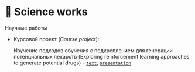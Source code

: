# 📃 Science works

Научные работы

- Курсовой проект (_Сourse project_):
  
    Изучение подходов обучения с подкреплением для генерации потенциальных лекарств
    (Exploring reinforcement learning approaches to generate potential drugs) - [`text`](https://temablag.github.io/BSU/science_works/course_project/course_project.pdf), [`presentation`](https://temablag.github.io/BSU/science_works/course_project/presentation_course_project.pdf)
